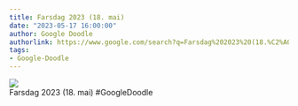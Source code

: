 ```yaml
---
title: Farsdag 2023 (18. mai)
date: "2023-05-17 16:00:00"
author: Google Doodle
authorlink: https://www.google.com/search?q=Farsdag%202023%20(18.%C2%A0mai)
tags:
- Google-Doodle
---
```

<img src="https://www.google.com/logos/doodles/2023/fathers-day-2023-may-18-6753651837110045-l.png" referrerpolicy="no-referrer"><br>Farsdag 2023 (18.&nbsp;mai) #GoogleDoodle